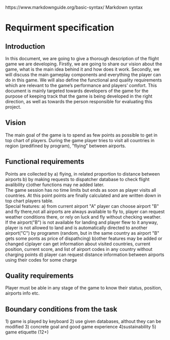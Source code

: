 <p>https://www.markdownguide.org/basic-syntax/ Markdown syntax</p>
<h1>Requirment specification</h1>
<h2>Introduction</h2>
<p>In this document, we are going to give a thorough description of the flight game we are developing. Firstly, we are going to share our vision about the game, what is the main idea behind it and how does it work. Secondly, we will discuss the main gameplay components and everything the player can do in this game. We will also define the functional and quality requirements which are relevant to the game’s performance and players’ comfort. This document is mainly targeted towards developers of the game for the purpose of keeping track that the game is being developed in the right direction, as well as towards the person responsible for evaluating this project.</p>
<h2>Vision</h2>
<p>The main goal of the game is to spend as few points as possible to get in top chart of players. During the game player tries to visit all countries in region (predifined by program), "flying" between airports.</p>
<h2>Functional requirements</h2>
<p> Points are collected by a) flying, in related proportion to distance between airports b) by making requests to dispatcher database to check flight avalibility c)other functions may ne added later.</br>The game session has no time limits but ends as soon as player visits all countries. At this point points are finally calculated and are written down in top chart players table. </br>Special features: a) from current airport "A" player can choose airport "B" and fly there,not all airports are always available to fly to, player can request weather conditions there, or rely on luck and fly without checking weather. If the airport("B") is not available for landing and player flew to it anyway, player is not allowed to land and is automatically directed to another airport("C") by programm (random, but in the same country as airport "B" gets some ponts as price of dispathcing) b)other features may be added or changed c)player can get information about visited countries, current position, current score, and list of airport codes in any country without charging points d) player can request distance information between airports using their codes for some charge </p>
<h2>Quality requirements</h2>
<p>Player must be able in any stage of the game to know their status, position, airports info etc.</br>
</p>
<h2>Boundary conditions from the task</h2>
<p>1) game is played by keyboard 2) use given databases, althout they can be modified 3) concrete goal and good game experience 4)sustainability  5) game etiquette (12+)</p>
